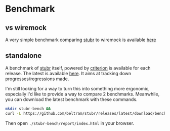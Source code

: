 # Benchmark

## vs wiremock
A very simple benchmark comparing [stubr](https://github.com/beltram/stubr) to wiremock is
available [here](https://github.com/beltram/stubr/blob/main/bench/README.md)

## standalone

A benchmark of [stubr](https://github.com/beltram/stubr) itself, powered by [criterion](https://crates.io/crates/criterion) is available for each release.
The latest is available [here](https://github.com/beltram/stubr/releases/latest/download/bench.tar.gz). It aims at
tracking down progresses/regressions made.

I'm still looking for a way to turn this into something more ergonomic, especially I'd like to provide a way to compare
2 benchmarks. Meanwhile, you can download the latest benchmark with these commands.

```bash
mkdir stubr-bench &&
curl -L https://github.com/beltram/stubr/releases/latest/download/bench.tar.gz | tar xz - -C stubr-bench
```

Then open `./stubr-bench/report/index.html` in your browser.